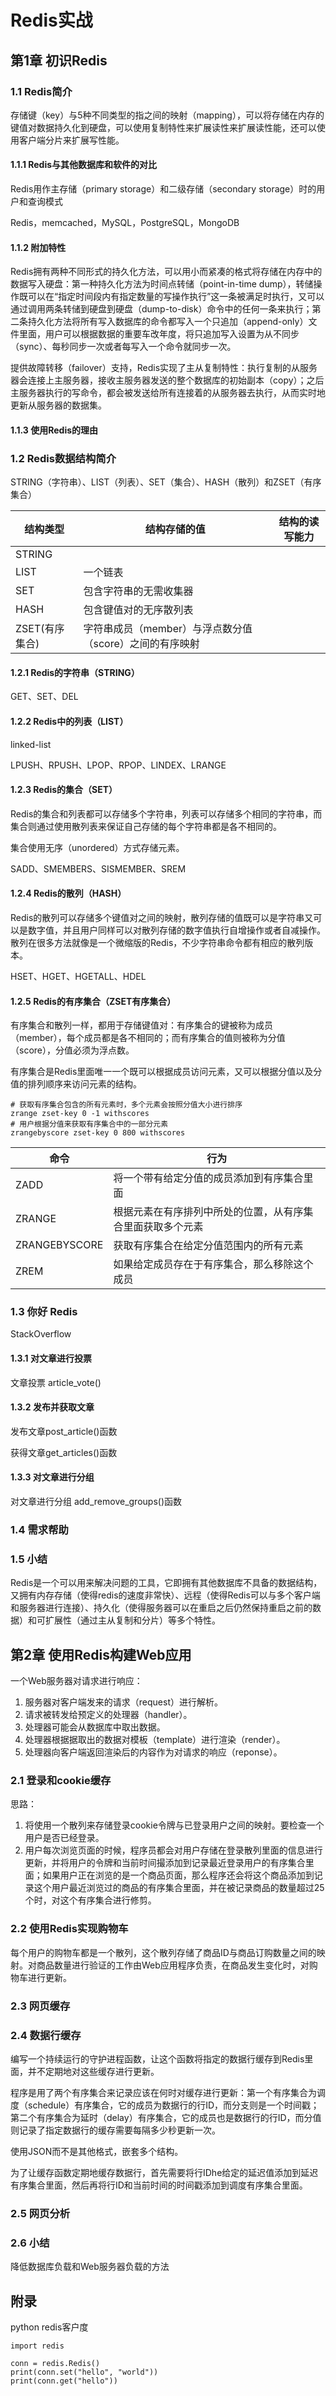 # Redis实战 #

## 第1章 初识Redis ##

### 1.1 Redis简介 ###

存储键（key）与5种不同类型的指之间的映射（mapping），可以将存储在内存的键值对数据持久化到硬盘，可以使用复制特性来扩展读性来扩展读性能，还可以使用客户端分片来扩展写性能。

#### 1.1.1 Redis与其他数据库和软件的对比 ####

Redis用作主存储（primary storage）和二级存储（secondary storage）时的用户和查询模式

Redis，memcached，MySQL，PostgreSQL，MongoDB

#### 1.1.2 附加特性 ####

Redis拥有两种不同形式的持久化方法，可以用小而紧凑的格式将存储在内存中的数据写入硬盘：第一种持久化方法为时间点转储（point-in-time dump），转储操作既可以在“指定时间段内有指定数量的写操作执行”这一条被满足时执行，又可以通过调用两条转储到硬盘到硬盘（dump-to-disk）命令中的任何一条来执行；第二条持久化方法将所有写入数据库的命令都写入一个只追加（append-only）文件里面，用户可以根据数据的重要车改年度，将只追加写入设置为从不同步（sync）、每秒同步一次或者每写入一个命令就同步一次。

提供故障转移（failover）支持，Redis实现了主从复制特性：执行复制的从服务器会连接上主服务器，接收主服务器发送的整个数据库的初始副本（copy）；之后主服务器执行的写命令，都会被发送给所有连接着的从服务器去执行，从而实时地更新从服务器的数据集。

#### 1.1.3 使用Redis的理由 ####

### 1.2 Redis数据结构简介 ###

STRING（字符串）、LIST（列表）、SET（集合）、HASH（散列）和ZSET（有序集合）

|结构类型|结构存储的值|结构的读写能力|
|--|--|--|
|STRING||
|LIST|一个链表|
|SET|包含字符串的无需收集器|
|HASH|包含键值对的无序散列表|
|ZSET(有序集合)|字符串成员（member）与浮点数分值（score）之间的有序映射|

#### 1.2.1 Redis的字符串（STRING） ####

GET、SET、DEL

#### 1.2.2 Redis中的列表（LIST） ####
linked-list

LPUSH、RPUSH、LPOP、RPOP、LINDEX、LRANGE

#### 1.2.3 Redis的集合（SET） ####

Redis的集合和列表都可以存储多个字符串，列表可以存储多个相同的字符串，而集合则通过使用散列表来保证自己存储的每个字符串都是各不相同的。

集合使用无序（unordered）方式存储元素。

SADD、SMEMBERS、SISMEMBER、SREM

#### 1.2.4 Redis的散列（HASH） ####

Redis的散列可以存储多个键值对之间的映射，散列存储的值既可以是字符串又可以是数字值，并且用户同样可以对散列存储的数字值执行自增操作或者自减操作。散列在很多方法就像是一个微缩版的Redis，不少字符串命令都有相应的散列版本。

HSET、HGET、HGETALL、HDEL

#### 1.2.5 Redis的有序集合（ZSET有序集合） ####

有序集合和散列一样，都用于存储键值对：有序集合的键被称为成员（member），每个成员都是各不相同的；而有序集合的值则被称为分值（score），分值必须为浮点数。

有序集合是Redis里面唯一一个既可以根据成员访问元素，又可以根据分值以及分值的排列顺序来访问元素的结构。

	# 获取有序集合包含的所有元素时，多个元素会按照分值大小进行排序
	zrange zset-key 0 -1 withscores
	# 用户根据分值来获取有序集合中的一部分元素
	zrangebyscore zset-key 0 800 withscores

|命令|行为|
|--|--|
|ZADD|将一个带有给定分值的成员添加到有序集合里面|
|ZRANGE|根据元素在有序排列中所处的位置，从有序集合里面获取多个元素|
|ZRANGEBYSCORE|获取有序集合在给定分值范围内的所有元素|
|ZREM|如果给定成员存在于有序集合，那么移除这个成员|

### 1.3 你好 Redis ###

StackOverflow

#### 1.3.1 对文章进行投票 ####

文章投票 article_vote() 

#### 1.3.2 发布并获取文章 ####

发布文章post_article()函数

获得文章get_articles()函数

#### 1.3.3 对文章进行分组 ####

对文章进行分组 add_remove_groups()函数

### 1.4 需求帮助 ###

### 1.5 小结 ###

Redis是一个可以用来解决问题的工具，它即拥有其他数据库不具备的数据结构，又拥有内存存储（使得redis的速度非常快）、远程（使得Redis可以与多个客户端和服务器进行连接）、持久化（使得服务器可以在重启之后仍然保持重启之前的数据）和可扩展性（通过主从复制和分片）等多个特性。

## 第2章 使用Redis构建Web应用 ##

一个Web服务器对请求进行响应：

1. 服务器对客户端发来的请求（request）进行解析。
2. 请求被转发给预定义的处理器（handler）。
3. 处理器可能会从数据库中取出数据。
4. 处理器根据据取出的数据对模板（template）进行渲染（render）。
5. 处理器向客户端返回渲染后的内容作为对请求的响应（reponse）。

### 2.1 登录和cookie缓存 ###

思路：

1. 将使用一个散列来存储登录cookie令牌与已登录用户之间的映射。要检查一个用户是否已经登录。
2. 用户每次浏览页面的时候，程序员都会对用户存储在登录散列里面的信息进行更新，并将用户的令牌和当前时间撮添加到记录最近登录用户的有序集合里面；如果用户正在浏览的是一个商品页面，那么程序还会将这个商品添加到记录这个用户最近浏览过的商品的有序集合里面，并在被记录商品的数量超过25个时，对这个有序集合进行修剪。

### 2.2 使用Redis实现购物车 ###

每个用户的购物车都是一个散列，这个散列存储了商品ID与商品订购数量之间的映射。对商品数量进行验证的工作由Web应用程序负责，在商品发生变化时，对购物车进行更新。

### 2.3 网页缓存 ###



### 2.4 数据行缓存 ###

编写一个持续运行的守护进程函数，让这个函数将指定的数据行缓存到Redis里面，并不定期地对这些缓存进行更新。

程序是用了两个有序集合来记录应该在何时对缓存进行更新：第一个有序集合为调度（schedule）有序集合，它的成员为数据行的行ID，而分支则是一个时间戳；第二个有序集合为延时（delay）有序集合，它的成员也是数据行的行ID，而分值则记录了指定数据行的缓存需要每隔多少秒更新一次。

使用JSON而不是其他格式，嵌套多个结构。

为了让缓存函数定期地缓存数据行，首先需要将行IDhe给定的延迟值添加到延迟有序集合里面，然后再将行ID和当前时间的时间戳添加到调度有序集合里面。

### 2.5 网页分析 ###


### 2.6 小结 ###
降低数据库负载和Web服务器负载的方法

## 附录 ##

python redis客户度

	import redis
	
	conn = redis.Redis()
	print(conn.set("hello", "world"))
	print(conn.get("hello"))
